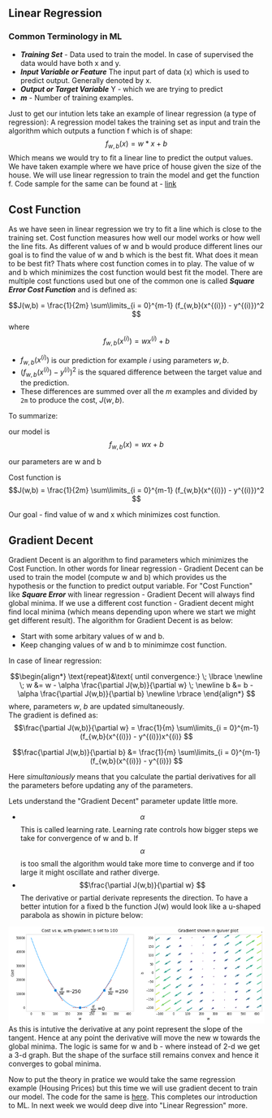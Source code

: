 ## Linear Regression

### Common Terminology in ML
* ***Training Set***  - Data used to train the model. In case of supervised the data would have both x and y.
* ***Input Variable or Feature*** The input part of data (x) which is used to predict output. Generally denoted by x.
* ***Output or Target Variable*** Y - which we are trying to predict
* ***m***  - Number of training examples.

Just to get our intution lets take an example of linear regression (a type of regression):
A regression model takes the training set as input and train the algorithm which outputs a function f which is of shape:
$$f_{w,b}(x) = w*x + b $$
Which means we would try to fit a linear line to predict the output values. We have taken example where we have price of house given the size of the house. We will use linear regression to train the model and get the function f.
Code sample for the same can be found at - [link](https://github.com/satishThakur/data-science/blob/main/machine-learning/uni-regression/linear-regression.ipynb)


## Cost Function

As we have seen in linear regression we try to fit a line which is close to the training set. Cost function measures how well our model works or how well the line fits. As different values of w and b would produce different lines our goal is to find the value of w and b which is the best fit.
What does it mean to be best fit? Thats where cost function comes in to play. The value of w and b which minimizes the cost function would best fit the model.
There are multiple cost functions used but one of the common one is called ***Square Error Cost Function*** and is defined as:

$$J(w,b) = \frac{1}{2m} \sum\limits_{i = 0}^{m-1} (f_{w,b}(x^{(i)}) - y^{(i)})^2 $$ 
where 
  $$f_{w,b}(x^{(i)}) = wx^{(i)} + b $$
  
- $f_{w,b}(x^{(i)})$ is our prediction for example $i$ using parameters $w,b$.  
- $(f_{w,b}(x^{(i)}) -y^{(i)})^2$ is the squared difference between the target value and the prediction.   
- These differences are summed over all the $m$ examples and divided by `2m` to produce the cost, $J(w,b)$.  

To summarize:

our model is $$f_{w,b}(x) = wx + b $$

our parameters are w and b

Cost function is $$J(w,b) = \frac{1}{2m} \sum\limits_{i = 0}^{m-1} (f_{w,b}(x^{(i)}) - y^{(i)})^2 $$ 

Our goal - find value of w and x which minimizes cost function.

## Gradient Decent
Gradient Decent is an algorithm to find parameters which minimizes the Cost Function. In other words for linear regression - Gradient Decent can be used to train the model (compute w and b) which provides us the hypothesis or the function to predict output variable.
For "Cost Function" like ***Square Error*** with linear regression - Gradient Decent will always find global minima. If we use a different cost function - Gradient decent might find local minima (which means depending upon where we start we might get different result). 
The algorithm for Gradient Decent is as below:
* Start with some arbitary values of w and b.
* Keep changing values of w and b to minimimze cost function.

In case of linear regression:

$$\begin{align*} \text{repeat}&\text{ until convergence:} \; \lbrace \newline
\;  w &= w -  \alpha \frac{\partial J(w,b)}{\partial w}   \; \newline 
 b &= b -  \alpha \frac{\partial J(w,b)}{\partial b}  \newline \rbrace
\end{align*} $$
where, parameters $w$, $b$ are updated simultaneously.  
The gradient is defined as:
$$\frac{\partial J(w,b)}{\partial w}  = \frac{1}{m} \sum\limits_{i = 0}^{m-1} (f_{w,b}(x^{(i)}) - y^{(i)})x^{(i)} $$

$$\frac{\partial J(w,b)}{\partial b}  &= \frac{1}{m} \sum\limits_{i = 0}^{m-1} (f_{w,b}(x^{(i)}) - y^{(i)}) $$

Here *simultaniously* means that you calculate the partial derivatives for all the parameters before updating any of the parameters.


Lets understand the "Gradient Decent" parameter update little more.
* $$\alpha $$ This is called learning rate. Learning rate controls how bigger steps we take for convergence of w and b. If $$\alpha $$ is too small the algorithm would take more time to converge and if too large it might oscillate and rather diverge. 
*  $$\frac{\partial J(w,b)}{\partial w} $$ The derivative or partial derivate represents the direction. To have a better intution for a fixed b the function J(w) would look like a u-shaped parabola as showin in picture below:

![Cost Function](images/cost_func_linear.png)
As this is intutive the derivative at any point represent the slope of the tangent. Hence at any point the derivative will move the new w towards the global minima. The logic is same for w and b - where instead of 2-d we get a 3-d graph. But the shape of the surface still remains convex and hence it converges to gobal minima. 

Now to put the theory in pratice we would take the same regression example (Housing Prices) but this time we will use gradient decent to train our model. The code for the same is [here](https://github.com/satishThakur/data-science/blob/main/machine-learning/uni-regression/gradient-decent.ipynb). This completes our introduction to ML. In next week we would deep dive into "Linear Regression" more.